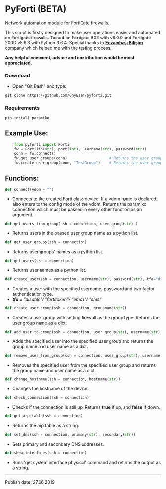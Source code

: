 # PyForti (BETA) 
Network automation module for FortiGate firewalls. 


This script is firstly designed to make user operations easier and automated on Fortigate firewalls. Tested on Fortigate 60E with v6.0.0 and Fortigate 200D v5.6.3 with Python 3.6.4. Special thanks to **[Eczacıbaşı Bilişim](https://www.ebi.com.tr/)** company which helped me with the testing process.


**Any helpful comment, advice and contribution would be most appreciated.** 

<h3>Download</h3>

 - Open "Git Bash" and type:


`git clone https://github.com/GnyEser/pyforti.git`

<h3>Requirements</h3>

`pip install paramiko`
 
 
<h2>Example Use:</h2>


    
```python
    from pyforti import Forti
    fw = Forti(ip(str), port(int), username(str), password(str))
    conn = fw.connect()
    fw.get_user_groups(conn)                   # Returns the user groups on the device as a list.
    fw.create_user_group(conn, "TestGroup")    # Returns the user group and command output as a dict.
```



<h2>Functions:</h2>

```python
def connect(vdom = "")
```
 - Connects to the created Forti class device. If a vdom name is declared, also enters to the config mode of the vdom. Returns the paramiko connection which must be passed in every other function as an argument.
 
 
 

 ```python
 def get_users_from_group(ssh = connection, user_group(str) )
 ```


 - Returns users in the passed user group name as a python list.

  
 ```python
 def get_user_groups(ssh = connection)
 ```
  - Returns user groups' names as a python list.
  

  ```python
 def get_users(ssh = connection)
 ```
  - Returns user names as a python list.

   ```python
 def create_user(ssh = connection, username(str), password(str), tfa="disable")
 ```
  - Creates a user with the specified username, password and two factor authentication type.
  - ***tfa =** "disable"/ "fortitoken"/ "email"/ "sms"*

   ```python
 def create_user_group(ssh = connection, groupname(str))
 ```
  - Creates a user group with setting firewall as the group type. Returns the user group name as a dict.

   ```python
 def add_user_to_group(ssh = connection, user_group(str), username(str))
 ```
  - Adds the specified user into the specified user group and returns the group name and user name as a dict.

   ```python
 def remove_user_from_group(ssh = connection, user_group(str), username(str))
 ```
  - Removes the specified user from the specified user group and returns the group name and user name as a dict.

  ```python
 def change_hostname(ssh = connection, hostname(str))
 ```
  - Changes the hostname of the device.

  ```python
 def check_connection(ssh = connection)
 ```
  - Checks if the connection is still up. Returns **true** if up, and **false** if down.

  ```python
 def get_arp_table(ssh = connection)
 ```
  - Returns the arp table as a string.

  ```python
 def set_dns(ssh = connection, primary(str), secondary(str))
 ```
  - Sets primary and secondary DNS addresses.

  ```python
 def show_interfaces(ssh = connection)
 ```
  - Runs 'get system interface physical' command and returns the output as a string.
 



--- 
Publish date: 27.06.2019
